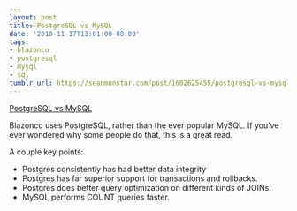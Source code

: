 ```yaml
---
layout: post
title: PostgreSQL vs MySQL
date: '2010-11-17T13:01:00-08:00'
tags:
- blazonco
- postgresql
- mysql
- sql
tumblr_url: https://seanmonstar.com/post/1602625455/postgresql-vs-mysql
---
```

[PostgreSQL vs MySQL](http://wiki.postgresql.org/wiki/Why_PostgreSQL_Instead_of_MySQL_2009)  

Blazonco uses PostgreSQL, rather than the ever popular MySQL. If you’ve ever wondered why some people do that, this is a great read.

A couple key points:

- Postgres consistently has had better data integrity
- Postgres has far superior support for transactions and rollbacks.
- Postgres does better query optimization on different kinds of JOINs.
- MySQL performs COUNT queries faster.
